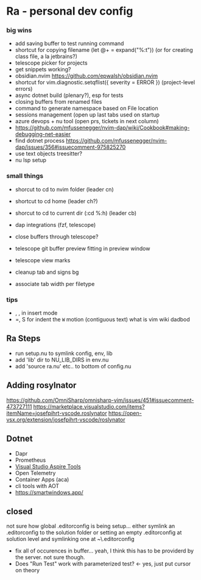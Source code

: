 # Ra - personal dev config


### big wins
- add saving buffer to test running command
- shortcut for copying filename (let @+ = expand("%:t")) (or for creating class file, a la
  jetbrains?)
- telescope picker for projects
- get snippets working?
- obsidian.nvim https://github.com/epwalsh/obsidian.nvim
- shortcut for vim.diagnostic.setqflist({ severity = ERROR }) (project-level errors)
- async dotnet build (plenary?), esp for tests
- closing buffers from renamed files
- command to generate namespace based on File location
- sessions management (open up last tabs used on startup
- azure devops + nu tool (open prs, tickets in next column)
- https://github.com/mfussenegger/nvim-dap/wiki/Cookbook#making-debugging-net-easier
- find dotnet process https://github.com/mfussenegger/nvim-dap/issues/356#issuecomment-975825270
- use text objects treesitter?
- nu lsp setup

### small things
- shorcut to cd to nvim folder (leader cn)
- shortcut to cd home (leader ch?)
- shorcut to cd to current dir (:cd %:h) (leader cb)

- dap integrations (fzf, telescope)
- close buffers through telescope?
- telescope git buffer preview fitting in preview window
- telescope view marks
- cleanup tab and signs bg
- associate tab width per filetype

### tips
- <C-o>, <c-w>, <c-h> in insert mode
- =, S for indent
the `W` motion (contiguous text)
what is vim wiki
dadbod


## Ra Steps
- run setup.nu to symlink config, env, lib
- add 'lib' dir to NU_LIB_DIRS in env.nu
- add 'source ra.nu' etc.. to bottom of config.nu

## Adding rosylnator
https://github.com/OmniSharp/omnisharp-vim/issues/451#issuecomment-473727111
https://marketplace.visualstudio.com/items?itemName=josefpihrt-vscode.roslynator
https://open-vsx.org/extension/josefpihrt-vscode/roslynator

## Dotnet 

- Dapr
- Prometheus
- [Visual Studio Aspire Tools](https://learn.microsoft.com/en-us/dotnet/aspire/setup-tooling?tabs=visual-studio#visual-studio-tooling)
- Open Telemetry
- Container Apps (aca)
- cli tools with AOT
- https://smartwindows.app/


## closed
not sure how global .editorconfig is being setup...
either symlink an .editorconfig to the solution folder
or setting an empty .editorconfig at solution level and symlinking one at ~\\.editorconfig

- fix all of occurences in buffer... yeah, I think this has to be providerd by the server. not sure though. 
- Does "Run Test" work with parameterized test? <- yes, just put cursor on theory
